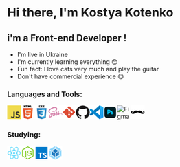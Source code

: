 # Hi there, I'm Kostya Kotenko

## i'm a Front-end Developer !

- I'm live in Ukraine
- I'm currently learning everything :blush:
- Fun fact: I love cats very much and play the guitar
- Don't have commercial experience :yum:

### Languages and Tools:

<img align="left" alt="JavaScript" width="32px" src="https://raw.githubusercontent.com/github/explore/80688e429a7d4ef2fca1e82350fe8e3517d3494d/topics/javascript/javascript.png" />

<img align="left" alt="HTML5" width="32px" src="https://raw.githubusercontent.com/github/explore/80688e429a7d4ef2fca1e82350fe8e3517d3494d/topics/html/html.png" />

<img align="left" alt="CSS3" width="32px" src="https://raw.githubusercontent.com/github/explore/80688e429a7d4ef2fca1e82350fe8e3517d3494d/topics/css/css.png" />

<img align="left" alt="Sass" width="32px" src="https://raw.githubusercontent.com/github/explore/80688e429a7d4ef2fca1e82350fe8e3517d3494d/topics/sass/sass.png" />

<img align="left" alt="Git" width="32px" src="/img/git.svg" />

<img align="left" alt="GitHub" width="32px" src="https://raw.githubusercontent.com/github/explore/78df643247d429f6cc873026c0622819ad797942/topics/github/github.png" />

<img align="left" alt="Visual Studio Code" width="32px" src="https://raw.githubusercontent.com/github/explore/80688e429a7d4ef2fca1e82350fe8e3517d3494d/topics/visual-studio-code/visual-studio-code.png" />

<img align="left" alt="Photoshop" width="32px" src="/img/photoshop.svg" />

<img align="left" alt="Figma" width="32px" src="https://avatars.githubusercontent.com/u/5155369?s=200&v=4" />

<img alt="Handlebars" width="32px" src="/img/handlebars.svg" />

### Studying:

<img align="left" alt="React" width="32px" src="/img/react.svg" />

<img align="left" alt="Node.js" width="32px" src="/img/nodejs.svg" />

<img align="left" alt="Typescript" width="32px" src="/img/typescript.svg" />

<img  alt="Webpack" width="32px" src="/img/webpack.svg" />

